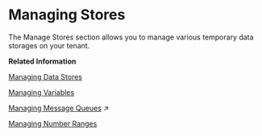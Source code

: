 <!-- loio59f8e3abf2544b4baf733611bc6b287b -->

# Managing Stores

The Manage Stores section allows you to manage various temporary data storages on your tenant.

**Related Information**  


[Managing Data Stores](managing-data-stores-ac39f1d.md "")

[Managing Variables](managing-variables-ca93653.md "The Variables view allows you to monitor variables used in integration flows.")

[Managing Message Queues](https://help.sap.com/viewer/368c481cd6954bdfa5d0435479fd4eaf/IAT/en-US/cdcce24f484a41c08ab46d12ab666451.html "Certain adapters allow you to store messages in queues. Using the Web UI, you can monitor queues that are active for a tenant.") :arrow_upper_right:

[Managing Number Ranges](managing-number-ranges-b6e17fa.md "The topic provides an overview of number ranges related artifacts.")

